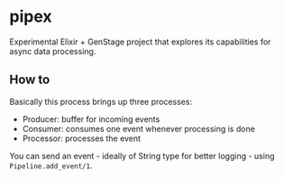 # pipex

Experimental Elixir + GenStage project that explores its capabilities for async data processing.

## How to

Basically this process brings up three processes:

* Producer: buffer for incoming events
* Consumer: consumes one event whenever processing is done
* Processor: processes the event

You can send an event - ideally of String type for better logging - using `Pipeline.add_event/1`.
